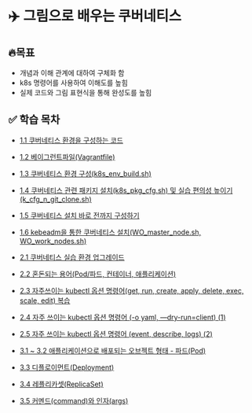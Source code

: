 # ✈️ 그림으로 배우는 쿠버네티스

## 🔥목표

- 개념과 이해 관계에 대하여 구체화 함
- k8s 명령어를 사용하여 이해도를 높힘
- 실제 코드와 그림 표현식을 통해 완성도를 높힘

## ✅ 학습 목차

- [1.1 쿠버네티스 환경을 구성하는 코드](https://unique-diadem-604.notion.site/1-1-8bd345f4adcf48faa26cdd74bdbf289c)

- [1.2 베이그런트파일(Vagrantfile)](https://unique-diadem-604.notion.site/1-2-Vagrantfile-0ae67923d9c14c31b428fbc0e7f94b9c)

- [1.3 쿠버네티스 환경 구성(k8s_env_build.sh)](https://unique-diadem-604.notion.site/1-3-k8s_env_build-sh-6453e3cf657047b6bb5ba7437333e5d4)

- [1.4 쿠버네티스 관련 패키지 설치(k8s_pkg_cfg.sh) 및 실습 편의성 높이기(k_cfg_n_git_clone.sh)](https://unique-diadem-604.notion.site/1-4-k8s_pkg_cfg-sh-k_cfg_n_git_clone-sh-d3c7c26a80ce40f889ae8703fe216637)

- [1.5 쿠버네티스 설치 바로 전까지 구성하기](https://unique-diadem-604.notion.site/1-5-49075da3e8d74deaaa96bceb868f8903)

- [1.6 kebeadm을 통한 쿠버네티스 설치(WO_master_node.sh, WO_work_nodes.sh)](https://unique-diadem-604.notion.site/1-6-kebeadm-WO_master_node-sh-WO_work_nodes-sh-6620cf55f5974261836ddd26d323d054)

- [2.1 쿠버네티스 실습 환경 업그레이드](https://unique-diadem-604.notion.site/2-1-d8eb37a68d3f457f9563ebfb59bfaaf0)

- [2.2 혼돈되는 용어(Pod/파드, 컨테이너, 애플리케이션)](https://unique-diadem-604.notion.site/2-2-Pod-a3e0015114314fc5b2ef98f12eb9c888)

- [2.3 자주쓰이는 kubectl 옵션 명령어(get, run, create, apply, delete, exec, scale, edit) 복습](https://unique-diadem-604.notion.site/2-3-kubectl-get-run-create-apply-delete-exec-scale-edit-ebe29234a84745e3862f6861ca607772)

- [2.4 자주 쓰이는 kubectl 옵션 명령어 (-o yaml, —dry-run=client) (1)](https://unique-diadem-604.notion.site/2-4-kubectl-o-yaml-dry-run-client-1-48ae005dd5c3498f9dfa0d128f7f5731)

- [2.5 자주 쓰이는 kubectl 옵션 명령어 (event, describe, logs) (2)](https://unique-diadem-604.notion.site/2-5-kubectl-event-describe-logs-2-1815121d6a86437f91d86036e7e60097)

- [3.1 ~ 3.2 애플리케이션으로 배포되는 오브젝트 형태 - 파드(Pod)](https://unique-diadem-604.notion.site/3-1-3-2-Pod-9f7989e3c7604328b8b9fedeac28ddc2)

- [3.3 디플로이먼트(Deployment)](https://unique-diadem-604.notion.site/3-3-Deployment-b479acd08348477c9d5ea5905a2f5fe9)

- [3.4 레플리카셋(ReplicaSet)](https://unique-diadem-604.notion.site/3-4-ReplicaSet-7b484191950c49238d5b3387e351e8d3)

- [3.5 커멘드(command)와 인자(args)](https://unique-diadem-604.notion.site/3-5-command-args-a492ddd0990f4014a9332d13320cb23b)
